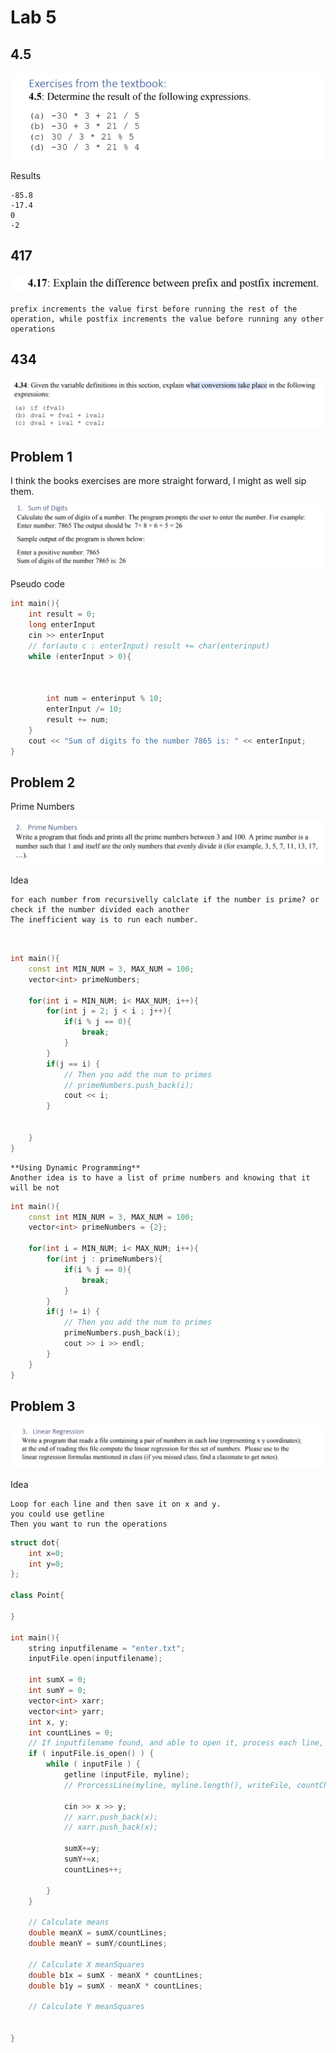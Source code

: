 # Lab 5

## 4.5

![](./../img/2022-10-12-20-43-29.png)

Results

```
-85.8
-17.4
0
-2
```

## 417

![](./../img/2022-10-12-20-50-10.png)

```
prefix increments the value first before running the rest of the operation, while postfix increments the value before running any other operations
```

## 434

![](./../img/2022-10-12-20-58-55.png)

## Problem 1

I think the books exercises are more straight forward, I might as well sip them. 

![](./../img/2022-10-12-21-00-35.png)

Pseudo code

```cpp
int main(){
    int result = 0;
    long enterInput
    cin >> enterInput
    // for(auto c : enterInput) result += char(enterinput)
    while (enterInput > 0){
        
        
        
        int num = enterinput % 10;
        enterInput /= 10;
        result += num;
    }
    cout << "Sum of digits fo the number 7865 is: " << enterInput;
}

```

## Problem 2

Prime Numbers

![](./../img/2022-10-12-21-06-00.png)

Idea
```
for each number from recursivelly calclate if the number is prime? or check if the number divided each another 
The inefficient way is to run each number.



```

```cpp
int main(){
    const int MIN_NUM = 3, MAX_NUM = 100;
    vector<int> primeNumbers;

    for(int i = MIN_NUM; i< MAX_NUM; i++){
        for(int j = 2; j < i ; j++){
            if(i % j == 0){
                break;
            }
        }
        if(j == i) {
            // Then you add the num to primes
            // primeNumbers.push_back(i);
            cout << i;
        }


    }
}

```

```
**Using Dynamic Programming**
Another idea is to have a list of prime numbers and knowing that it will be not 
```


```cpp
int main(){
    const int MIN_NUM = 3, MAX_NUM = 100;
    vector<int> primeNumbers = {2};

    for(int i = MIN_NUM; i< MAX_NUM; i++){
        for(int j : primeNumbers){
            if(i % j == 0){
                break;
            }
        }
        if(j != i) {
            // Then you add the num to primes
            primeNumbers.push_back(i);
            cout >> i >> endl;
        }
    }
}

```


## Problem 3

![](./../img/2022-10-12-21-09-38.png)

Idea
```
Loop for each line and then save it on x and y.
you could use getline
Then you want to run the operations
```


```cpp
struct dot{
    int x=0;
    int y=0;
};

class Point{

}

int main(){
    string inputfilename = "enter.txt";
    inputFile.open(inputfilename);

    int sumX = 0;
    int sumY = 0;
    vector<int> xarr;
    vector<int> yarr;
    int x, y;
    int countLines = 0;
    // If inputfilename found, and able to open it, process each line, add to the counter
    if ( inputFile.is_open() ) {
        while ( inputFile ) { 
            getline (inputFile, myline);
            // ProrcessLine(myline, myline.length(), writeFile, countCharactersStripped);

            cin >> x >> y;
            // xarr.push_back(x);
            // xarr.push_back(x);

            sumX+=y;
            sumY+=x;
            countLines++;
            
        }
    }

    // Calculate means
    double meanX = sumX/countLines;
    double meanY = sumY/countLines;

    // Calculate X meanSquares
    double b1x = sumX - meanX * countLines;
    double b1y = sumX - meanX * countLines;

    // Calculate Y meanSquares


}




```












